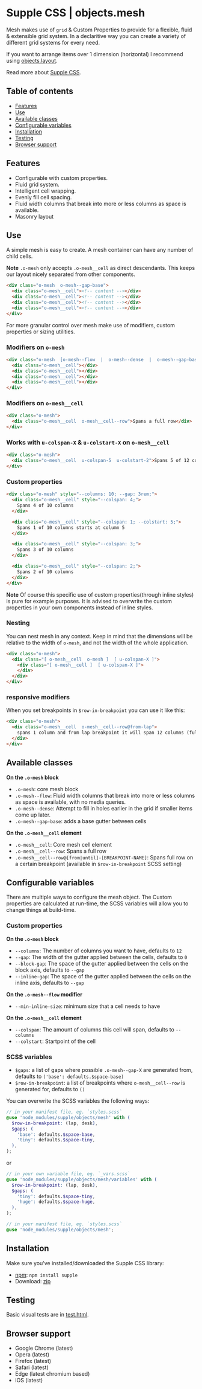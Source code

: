 # Supple CSS | objects.mesh

Mesh makes use of `grid` & Custom Properties to provide for a flexible, fluid & extensible grid system. In a declaritive way you can create a variety of different grid systems for every need.

If you want to arrange items over 1 dimension (horizontal) I recommend using [objects.layout](../layout).

Read more about [Supple CSS](https://github.com/supple-css/supple).

## Table of contents

* [Features](#features)
* [Use](#use)
* [Available classes](#available-classes)
* [Configurable variables](#configurable-variables)
* [Installation](#installation)
* [Testing](#testing)
* [Browser support](#browser-support)

## Features

* Configurable with custom properties.
* Fluid grid system.
* Intelligent cell wrapping.
* Evenly fill cell spacing.
* Fluid width columns that break into more or less columns as space is available.
* Masonry layout


## Use

A simple mesh is easy to create. A mesh container can have any number of child cells.

**Note** `.o-mesh` only accepts `.o-mesh__cell` as direct descendants. This keeps our layout nicely separated from other components.

```html
<div class="o-mesh  o-mesh--gap-base">
  <div class="o-mesh__cell"><!-- content --></div>
  <div class="o-mesh__cell"><!-- content --></div>
  <div class="o-mesh__cell"><!-- content --></div>
  <div class="o-mesh__cell"><!-- content --></div>
</div>
```

For more granular control over mesh make use of modifiers, custom properties or sizing utilities.

### Modifiers on `o-mesh`

```html
<div class="o-mesh  [o-mesh--flow  |  o-mesh--dense  |  o-mesh--gap-base]">
  <div class="o-mesh__cell"></div>
  <div class="o-mesh__cell"></div>
  <div class="o-mesh__cell"></div>
  <div class="o-mesh__cell"></div>
</div>
```

### Modifiers on `o-mesh__cell`

```html
<div class="o-mesh">
  <div class="o-mesh__cell  o-mesh__cell--row">Spans a full row</div>
</div>
```

### Works with `u-colspan-X` & `u-colstart-X` on `o-mesh__cell`

```html
<div class="o-mesh">
  <div class="o-mesh__cell  u-colspan-5  u-colstart-2">Spans 5 of 12 columns and starts at column 2</div>
</div>
```

### Custom properties

```html
<div class="o-mesh" style="--columns: 10; --gap: 3rem;">
  <div class="o-mesh__cell" style="--colspan: 4;">
    Spans 4 of 10 columns
  </div>

  <div class="o-mesh__cell" style="--colspan: 1; --colstart: 5;">
    Spans 1 of 10 columns starts at column 5
  </div>

  <div class="o-mesh__cell" style="--colspan: 3;">
    Spans 3 of 10 columns
  </div>

  <div class="o-mesh__cell" style="--colspan: 2;">
    Spans 2 of 10 columns
  </div>
</div>
```

**Note** Of course this specific use of custom properties(through inline styles) is pure for example purposes. It is advised to overwrite the custom properties in your own components instead of inline styles.

### Nesting

You can nest mesh in any context. Keep in mind that the dimensions will be relative to the width of `o-mesh`, and not the width of the whole application.

```html
<div class="o-mesh">
  <div class="[ o-mesh__cell  o-mesh ]  [ u-colspan-X ]">
    <div class="[ o-mesh__cell ]  [ u-colspan-X ]">
    </div>
  </div>
</div>
```

### responsive modifiers
When you set breakpoints in `$row-in-breakpoint` you can use it like this:

```html
<div class="o-mesh">
  <div class="o-mesh__cell  o-mesh__cell--row@from-lap">
    spans 1 column and from lap breakpoint it will span 12 columns (full row).
  </div>
</div>
```


## Available classes

**On the `.o-mesh` block**

* `.o-mesh`: core mesh block
* `.o-mesh--flow`: Fluid width columns that break into more or less columns as space is available, with no media queries.
* `.o-mesh--dense`: Attempt to fill in holes earlier in the grid if smaller items come up later.
* `.o-mesh--gap-base`: adds a base gutter between cells

**On the `.o-mesh__cell` element**
* `.o-mesh__cell`: Core mesh cell element
* `.o-mesh__cell--row`: Spans a full row
* `.o-mesh__cell--row@[from|until]-[BREAKPOINT-NAME]`: Spans full row on a certain breakpoint (available in `$row-in-breakpoint` SCSS setting)


## Configurable variables
There are multiple ways to configure the mesh object. The Custom properties are calculated at run-time, the SCSS variables will allow you to change things at build-time.

### Custom properties

**On the `.o-mesh` block**

* `--columns`: The number of columns you want to have, defaults to `12`
* `--gap`: The width of the gutter applied between the cells, defaults to `0`
* `--block-gap`: The space of the gutter applied between the cells on the block axis, defaults to `--gap`
* `--inline-gap`: The space of the gutter applied between the cells on the inline axis, defaults to `--gap`

**On the `.o-mesh--flow` modifier**

* `--min-inline-size`: minimum size that a cell needs to have

**On the `.o-mesh__cell` element**

* `--colspan`: The amount of columns this cell will span, defaults to `--columns`
* `--colstart`: Startpoint of the cell

### SCSS variables

* `$gaps`: a list of gaps where possible `.o-mesh--gap-X` are generated from, defaults to `('base': defaults.$space-base)`
* `$row-in-breakpoint`: a list of breakpoints where `o-mesh__cell--row` is generated for,  defaults to `()`

You can overwrite the SCSS variables the following ways:

```scss
// in your manifest file, eg. `styles.scss`
@use 'node_modules/supple/objects/mesh' with (
  $row-in-breakpoint: (lap, desk),
  $gaps: (
    'base': defaults.$space-base,
    'tiny': defaults.$space-tiny,
  ),
);
```
or
```scss
// in your own variable file, eg. `_vars.scss`
@use 'node_modules/supple/objects/mesh/variables' with (
  $row-in-breakpoint: (lap, desk),
  $gaps: (
    'tiny': defaults.$space-tiny,
    'huge': defaults.$space-huge,
  ),
);

// in your manifest file, eg. `styles.scss`
@use 'node_modules/supple/objects/mesh';
```


## Installation
Make sure you've installed/downloaded the Supple CSS library:

* [npm](https://www.npmjs.com/package/supple): `npm install supple`
* Download: [zip](https://github.com/supple-css/supple/releases/latest)


## Testing
Basic visual tests are in [test.html](./test.html).


## Browser support

* Google Chrome (latest)
* Opera (latest)
* Firefox (latest)
* Safari (latest)
* Edge (latest chromium based)
* iOS (latest)
